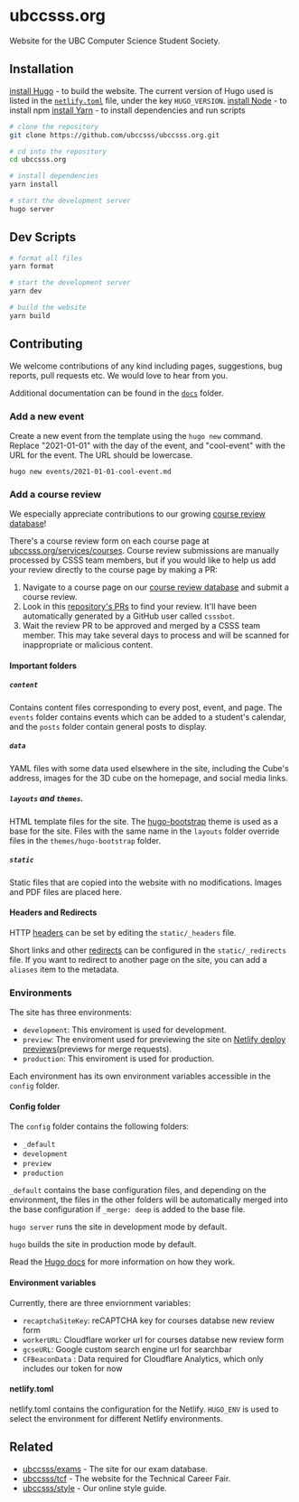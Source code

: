 # ubccsss.org

Website for the UBC Computer Science Student Society.

## Installation

[install Hugo](https://gohugo.io/installation/) - to build the website. The current version of Hugo used is listed in the [`netlify.toml`](netlify.toml) file, under the key `HUGO_VERSION`.
[install Node](https://nodejs.org/) - to install npm
[install Yarn](https://classic.yarnpkg.com/lang/en/docs/install/) - to install dependencies and run scripts

```bash
# clone the repository
git clone https://github.com/ubccsss/ubccsss.org.git

# cd into the repository
cd ubccsss.org

# install dependencies
yarn install

# start the development server
hugo server
```

## Dev Scripts

```bash
# format all files
yarn format

# start the development server
yarn dev

# build the website
yarn build
```

## Contributing

We welcome contributions of any kind including pages, suggestions, bug reports, pull requests etc. We would love to hear from you.

Additional documentation can be found in the [`docs`](./docs) folder.

### Add a new event

Create a new event from the template using the `hugo new` command. Replace "2021-01-01" with the day of the event, and "cool-event" with the URL for the event. The URL should be lowercase.

```shell
hugo new events/2021-01-01-cool-event.md
```

### Add a course review

We especially appreciate contributions to our growing [course review database](https://ubccsss.org/services/courses/)!

There's a course review form on each course page at [ubccsss.org/services/courses](https://ubccsss.org/services/courses/). Course review submissions are manually processed by CSSS team members, but if you would like to help us add your review directly to the course page by making a PR:

1. Navigate to a course page on our [course review database](https://ubccsss.org/services/courses/) and submit a course review.
2. Look in this [repository's PRs](https://github.com/ubccsss/ubccsss.org/pulls) to find your review. It'll have been automatically generated by a GitHub user called `csssbot`.
3. Wait the review PR to be approved and merged by a CSSS team member. This may take several days to process and will be scanned for inappropriate or malicious content.

#### Important folders

##### `content`

Contains content files corresponding to every post, event, and page. The `events` folder contains events which can be added to a student's calendar, and the `posts` folder contain general posts to display.

##### `data`

YAML files with some data used elsewhere in the site, including the Cube's address, images for the 3D cube on the homepage, and social media links.

##### `layouts` and `themes`.

HTML template files for the site. The [hugo-bootstrap](https://themes.gohugo.io/hugo-bootstrap/) theme is used as a base for the site. Files with the same name in the `layouts` folder override files in the `themes/hugo-bootstrap` folder.

##### `static`

Static files that are copied into the website with no modifications. Images and PDF files are placed here.

#### Headers and Redirects

HTTP [headers](https://docs.netlify.com/routing/headers/) can be set by editing the `static/_headers` file.

Short links and other [redirects](https://docs.netlify.com/routing/redirects/) can be configured in the `static/_redirects` file. If you want to redirect to another page on the site, you can add a `aliases` item to the metadata.

### Environments

The site has three environments:

- `development`: This enviroment is used for development.
- `preview`: The enviroment used for previewing the site on [Netlify deploy previews](https://docs.netlify.com/site-deploys/deploy-previews/)(previews for merge requests).
- `production`: This enviroment is used for production.

Each environment has its own environment variables accessible in the `config` folder.

#### Config folder

The `config` folder contains the following folders:

- `_default`
- `development`
- `preview`
- `production`

`_default` contains the base configuration files, and depending on the environment, the files in the other folders will be automatically merged into the base configuration if `_merge: deep` is added to the base file.

`hugo server` runs the site in development mode by default.

`hugo` builds the site in production mode by default.

Read the [Hugo docs](https://gohugo.io/getting-started/configuration/) for more information on how they work.

#### Environment variables

Currently, there are three enviornment variables:

- `recaptchaSiteKey`: reCAPTCHA key for courses databse new review form
- `workerURL`: Cloudflare worker url for courses databse new review form
- `gcseURL`: Google custom search engine url for searchbar
- `CFBeaconData` : Data required for Cloudflare Analytics, which only includes our token for now

#### netlify.toml

netlify.toml contains the configuration for the Netlify. `HUGO_ENV` is used to select the environment for different Netlify environments.

## Related

- [ubccsss/exams](https://github.com/ubccsss/exams) - The site for our exam database.
- [ubccsss/tcf](https://github.com/ubccsss/tcf) - The website for the Technical Career Fair.
- [ubccsss/style](https://github.com/ubccsss/styles) - Our online style guide.
